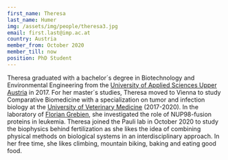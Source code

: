 ```yaml
---
first_name: Theresa
last_name: Humer
img: /assets/img/people/theresa3.jpg
email: first.last@imp.ac.at
country: Austria
member_from: October 2020
member_till: now
position: PhD Student
---
```

Theresa graduated with a bachelor´s degree in Biotechnology and Environmental Engineering from the [University of Applied Sciences Upper Austria](https://www.fh-ooe.at/en/) in 2017. For her master´s studies, Theresa moved to Vienna to study Comparative Biomedicine with a specialization on tumor and infection biology at the [University of Veterinary Medicine](https://www.vetmeduni.ac.at/) (2017-2020). In the laboratory of [Florian Grebien](https://grebienlab.com/ourlab/), she investigated the role of NUP98-fusion proteins in leukemia. Theresa joined the Pauli lab in October 2020 to study the biophysics behind fertilization as she likes the idea of combining physical methods on biological systems in an interdisciplinary approach. In her free time, she likes climbing, mountain biking, baking and eating good food.

